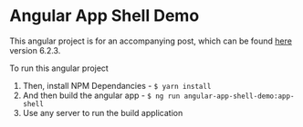 # Angular App Shell Demo

This angular project is for an accompanying post, which can be found [here](http://theinfogrid.com/tech/developers/angular/app-shell-improv…rmance-angular-6/) version 6.2.3.

To run this angular project

1. Then, install NPM Dependancies - `$ yarn install`
2. And then build the angular app - `$ ng run angular-app-shell-demo:app-shell`
3. Use any server to run the build  application
